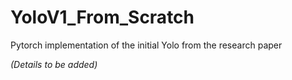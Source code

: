# YoloV1_From_Scratch
 Pytorch implementation of the initial Yolo from the research paper
 
 
 *(Details to be added)*
